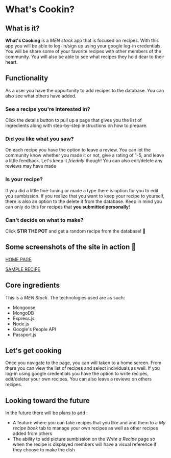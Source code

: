 # What's Cookin?

## What is it?
**What's Cooking** is a *MEN stack* app that is focused on recipes. With this app you will be able to log-in/sign up using your google log-in credentials. You will be share some of your favorite recipes with other members of the community. You will also be able to see what recipes they hold dear to their heart.

## Functionality
As a user you have the oppurtunity to add recipes to the database. You can also see what others have added. 

### See a recipe you're interested in?
 Click the details button to pull up a page that gives you the list of ingredients along with step-by-step instructions on how to prepare.

 ### Did you like what you saw?
 On each recipe you have the option to leave a review. You can let the community know whether you made it or not, give a rating of 1-5, and leave a little feedback. Let's keep it *friednly* though! You can also edit/delete any reviews may have made

 ### Is your recipe?
 If you did a little fine-tuning or made a type there is option for you to edit you sumbission. If you realize that you want to keep your recipe to yourself, there is also an option to the delete it from the database. Keep in mind you can only do this for recipes that **you submitted personally**!

 ### Can't decide on what to make?
 Click **STIR THE POT** and get a random recipe from the database! :bowl_with_spoon:

 ## Some screenshots of the site in action :camera_flash:
[HOME PAGE](https://i.imgur.com/zbjFzRa.png)

[SAMPLE RECIPE](https://i.imgur.com/GnPwDrG.png)


 ## Core ingredients
 This is a *MEN Stack*. The technologies used are as such:
 - Mongoose
 - MongoDB
 - Express.js
 - Node.js
 - Google's People API
 - Passport.js

 ## Let's get cooking
 Once you navigate to the page, you can will taken to a home screen. From there you can view the list of recipes and select individuals as well. If you log-in using google credentials you have the option to write recipes, edit/deleter your own recipes. You can also leave a reviews on others recipes.

## Looking toward the future
In the future there will be plans to add :
- A feature where you can take recipes that you like and and them to a *My recipe book* tab to manage your own recipes as well as other recipes added from others
- The ability to add picture sumbission on the *Write a Recipe* page so when the recipe is displayed members will have a visual reference if they choose to make the dish
